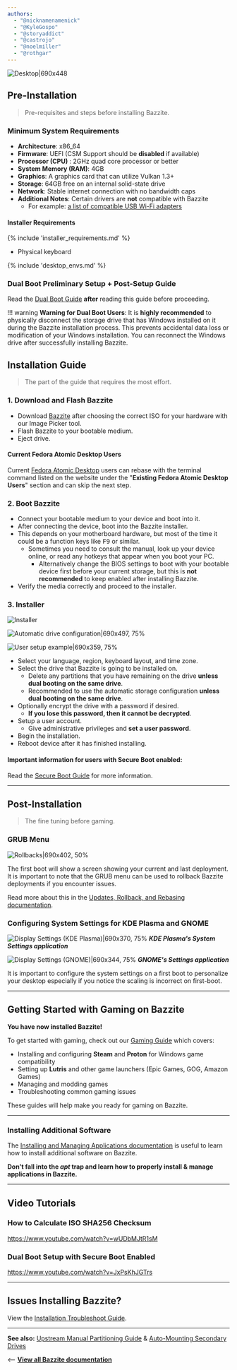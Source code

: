 ```yaml
---
authors:
  - "@nicknamenamenick"
  - "@KyleGospo"
  - "@storyaddict"
  - "@castrojo"
  - "@noelmiller"
  - "@rothgar"
---
```


<!-- ANCHOR: METADATA -->
<!--{"url_discourse": "https://universal-blue.discourse.group/docs?topic=1146", "fetched_at": "2024-09-03 16:43:27.199924+00:00"}-->
<!-- ANCHOR_END: METADATA -->

![Desktop|690x448](../../img/Desktop.jpeg)

## Pre-Installation

> Pre-requisites and steps before installing Bazzite.

### Minimum System Requirements

- **Architecture**: x86_64
- **Firmware**: UEFI (CSM Support should be **disabled** if available)
- **Processor (CPU)** : 2GHz quad core processor or better
- **System Memory (RAM)**: 4GB
- **Graphics**: A graphics card that can utilize Vulkan 1.3+
- **Storage**: 64GB free on an internal solid-state drive
- **Network**: Stable internet connection with no bandwidth caps
- **Additional Notes**: Certain drivers are **not** compatible with Bazzite
  - For example: [a list of compatible USB Wi-Fi adapters](https://github.com/morrownr/USB-WiFi/blob/main/home/USB_WiFi_Adapters_that_are_supported_with_Linux_in-kernel_drivers.md)

#### Installer Requirements

{% include 'installer_requirements.md' %}
- Physical keyboard

{% include 'desktop_envs.md' %}

### Dual Boot Preliminary Setup + Post-Setup Guide

Read the [Dual Boot Guide](./dual_boot_setup_guide.md) **after** reading this guide before proceeding.

!!! warning
    **Warning for Dual Boot Users**: It is **highly recommended** to physically disconnect the storage drive that has Windows installed on it during the Bazzite installation process. This prevents accidental data loss or modification of your Windows installation.
    You can reconnect the Windows drive after successfully installing Bazzite.

## Installation Guide

> The part of the guide that requires the most effort.

### 1. Download and Flash Bazzite

- Download [Bazzite](https://download.bazzite.gg) after choosing the correct ISO for your hardware with our Image Picker tool.
- Flash Bazzite to your bootable medium.
- Eject drive.

#### Current Fedora Atomic Desktop Users

Current [Fedora Atomic Desktop](https://fedoraproject.org/atomic-desktops/) users can rebase with the terminal command listed on the website under the "**Existing Fedora Atomic Desktop Users**" section and can skip the next step.

### 2. Boot Bazzite

- Connect your bootable medium to your device and boot into it.
- After connecting the device, boot into the Bazzite installer.
- This depends on your motherboard hardware, but most of the time it could be a function keys like <kbd>F9</kbd> or similar.
  - Sometimes you need to consult the manual, look up your device online, or read any hotkeys that appear when you boot your PC.
    - Alternatively change the BIOS settings to boot with your bootable device first before your current storage, but this is **not recommended** to keep enabled after installing Bazzite.
- Verify the media correctly and proceed to the installer.

### 3. Installer

![Installer](../../img/anaconda_installer.png)

![Automatic drive configuration|690x497, 75%](../../img/anaconda_drive_configuration.png)

![User setup example|690x359, 75%](../../img/anaconda_user_setup.png)

- Select your language, region, keyboard layout, and time zone.
- Select the drive that Bazzite is going to be installed on.
  - Delete any partitions that you have remaining on the drive **unless dual booting on the same drive**.
  - Recommended to use the automatic storage configuration **unless dual booting on the same drive**.
- Optionally encrypt the drive with a password if desired.
  - **If you lose this password, then it cannot be decrypted**.
- Setup a user account.
  - Give administrative privileges and **set a user password**.
- Begin the installation.
- Reboot device after it has finished installing.

#### Important information for users with Secure Boot **enabled**:

Read the [Secure Boot Guide](https://universal-blue.discourse.group/docs?topic=2742) for more information.

<hr>

## Post-Installation

> The fine tuning before gaming.

### GRUB Menu

![Rollbacks|690x402, 50%](../../img/GRUB_Menu.png)

The first boot will show a screen showing your current and last deployment. It is important to note that the GRUB menu can be used to rollback Bazzite deployments if you encounter issues.

Read more about this in the [Updates, Rollback, and Rebasing documentation](../../Installing_and_Managing_Software/Updates_Rollbacks_and_Rebasing/index.md).

### Configuring System Settings for KDE Plasma and GNOME

![Display Settings (KDE Plasma)|690x370, 75%](../../img/KDE_Display_Settings.png)
**_KDE Plasma's System Settings application_**

![Display Settings (GNOME)|690x344, 75%](../../img/GNOME_Display_Settings.png)
**_GNOME's Settings application_**

It is important to configure the system settings on a first boot to personalize your desktop especially if you notice the scaling is incorrect on first-boot.



<hr>

## Getting Started with Gaming on Bazzite

**You have now installed Bazzite!**

To get started with gaming, check out our [Gaming Guide](../../Gaming/index.md) which covers:

- Installing and configuring **Steam** and **Proton** for Windows game compatibility
- Setting up **Lutris** and other game launchers (Epic Games, GOG, Amazon Games)
- Managing and modding games
- Troubleshooting common gaming issues

These guides will help make you ready for gaming on Bazzite.

<hr>

### Installing Additional Software

The [Installing and Managing Applications documentation](../../Installing_and_Managing_Software/index.md) is useful to learn how to install additional software on Bazzite.

**Don't fall into the *apt* trap and learn how to properly install & manage applications in Bazzite.**

<hr>

## Video Tutorials

### How to Calculate ISO SHA256 Checksum

https://www.youtube.com/watch?v=wUDbMJtR1sM

### Dual Boot Setup with Secure Boot Enabled

https://www.youtube.com/watch?v=JxPsKhJGTrs

<hr>

## Issues Installing Bazzite?

View the [Installation Troubleshoot Guide](./troubleshoot_guide.md).

<hr>

**See also:**
[Upstream Manual Partitioning Guide](https://docs.fedoraproject.org/en-US/fedora-silverblue/installation/#manual-partition) & [Auto-Mounting Secondary Drives](../../Advanced/Auto-Mounting_Secondary_Drives.md)

<-- [**View all Bazzite documentation**](../../index.md)
